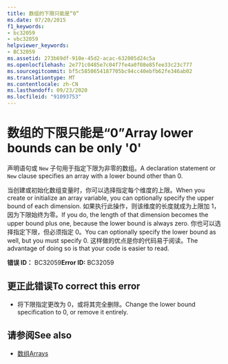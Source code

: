 ```yaml
---
title: 数组的下限只能是“0”
ms.date: 07/20/2015
f1_keywords:
- bc32059
- vbc32059
helpviewer_keywords:
- BC32059
ms.assetid: 273b69df-910e-45d2-acac-632005d24c5a
ms.openlocfilehash: 2e771c0485e7c04f7fe4a0f08e85fee33c23c777
ms.sourcegitcommit: bf5c5850654187705bc94cc40ebfb62fe346ab02
ms.translationtype: MT
ms.contentlocale: zh-CN
ms.lasthandoff: 09/23/2020
ms.locfileid: "91093753"
---
```

# <a name="array-lower-bounds-can-be-only-0"></a><span data-ttu-id="bbc67-102">数组的下限只能是“0”</span><span class="sxs-lookup"><span data-stu-id="bbc67-102">Array lower bounds can be only '0'</span></span>

<span data-ttu-id="bbc67-103">声明语句或 `New` 子句用于指定下限为非零的数组。</span><span class="sxs-lookup"><span data-stu-id="bbc67-103">A declaration statement or `New` clause specifies an array with a lower bound other than 0.</span></span>  
  
 <span data-ttu-id="bbc67-104">当创建或初始化数组变量时，你可以选择指定每个维度的上限。</span><span class="sxs-lookup"><span data-stu-id="bbc67-104">When you create or initialize an array variable, you can optionally specify the upper bound of each dimension.</span></span> <span data-ttu-id="bbc67-105">如果执行此操作，则该维度的长度就成为上限加 1，因为下限始终为零。</span><span class="sxs-lookup"><span data-stu-id="bbc67-105">If you do, the length of that dimension becomes the upper bound plus one, because the lower bound is always zero.</span></span> <span data-ttu-id="bbc67-106">你也可以选择指定下限，但必须指定 0。</span><span class="sxs-lookup"><span data-stu-id="bbc67-106">You can optionally specify the lower bound as well, but you must specify 0.</span></span> <span data-ttu-id="bbc67-107">这样做的优点是你的代码易于阅读。</span><span class="sxs-lookup"><span data-stu-id="bbc67-107">The advantage of doing so is that your code is easier to read.</span></span>  
  
 <span data-ttu-id="bbc67-108">**错误 ID：** BC32059</span><span class="sxs-lookup"><span data-stu-id="bbc67-108">**Error ID:** BC32059</span></span>  
  
## <a name="to-correct-this-error"></a><span data-ttu-id="bbc67-109">更正此错误</span><span class="sxs-lookup"><span data-stu-id="bbc67-109">To correct this error</span></span>  
  
- <span data-ttu-id="bbc67-110">将下限指定更改为 0，或将其完全删除。</span><span class="sxs-lookup"><span data-stu-id="bbc67-110">Change the lower bound specification to 0, or remove it entirely.</span></span>  
  
## <a name="see-also"></a><span data-ttu-id="bbc67-111">请参阅</span><span class="sxs-lookup"><span data-stu-id="bbc67-111">See also</span></span>

- [<span data-ttu-id="bbc67-112">数组</span><span class="sxs-lookup"><span data-stu-id="bbc67-112">Arrays</span></span>](../programming-guide/language-features/arrays/index.md)
